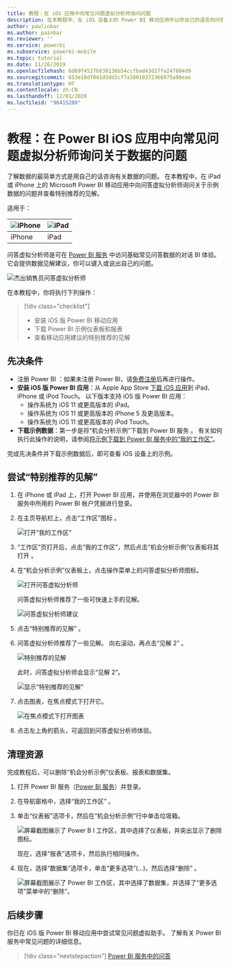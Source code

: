 ```yaml
---
title: 教程：在 iOS 应用中向常见问题虚拟分析师询问问题
description: 在本教程中，在 iOS 设备上的 Power BI 移动应用中以你自己的语言向问答虚拟分析师询问关于示例数据的问题。
author: paulinbar
ms.author: painbar
ms.reviewer: ''
ms.service: powerbi
ms.subservice: powerbi-mobile
ms.topic: tutorial
ms.date: 11/26/2019
ms.openlocfilehash: 6d69f4527b838136b54ccfbad43d27fa247804d9
ms.sourcegitcommit: 653e18d7041d3dd1cf7a38010372366975a98eae
ms.translationtype: HT
ms.contentlocale: zh-CN
ms.lasthandoff: 12/01/2020
ms.locfileid: "96415280"
---
```

# <a name="tutorial-ask-questions-about-your-data-with-the-qa-virtual-analyst-in-the-power-bi-ios-apps"></a>教程：在 Power BI iOS 应用中向常见问题虚拟分析师询问关于数据的问题

了解数据的最简单方式是用自己的话咨询有关数据的问题。 在本教程中，在 iPad 或 iPhone 上的 Microsoft Power BI 移动应用中向问答虚拟分析师询问关于示例数据的问题并查看特别推荐的见解。 

适用于：

| ![iPhone](./media/tutorial-mobile-apps-ios-qna/iphone-logo-50-px.png) | ![iPad](./media/tutorial-mobile-apps-ios-qna/ipad-logo-50-px.png) |
|:--- |:--- |
| iPhone |iPad |

问答虚拟分析师是可在 [Power BI 服务](https://powerbi.com) 中访问基础常见问答数据的对话 BI 体验。 它会提供数据见解建议，你可以键入或说出自己的问题。

![杰出销售员问答虚拟分析师](./media/tutorial-mobile-apps-ios-qna/power-bi-ios-q-n-a-top-sale-intro.png)

在本教程中，你将执行下列操作：

> [!div class="checklist"]
> * 安装 iOS 版 Power BI 移动应用
> * 下载 Power BI 示例仪表板和报表
> * 查看移动应用建议的特别推荐的见解

## <a name="prerequisites"></a>先决条件

* 注册 Power BI  ：如果未注册 Power BI，请[免费注册](https://app.powerbi.com/signupredirect?pbi_source=web)后再进行操作。
* **安装 iOS 版 Power BI 应用**：从 Apple App Store [下载 iOS 应用](https://apps.apple.com/app/microsoft-power-bi/id929738808)到 iPad、iPhone 或 iPod Touch。 以下版本支持 iOS 版 Power BI 应用：
  * 操作系统为 iOS 11 或更高版本的 iPad。
  * 操作系统为 iOS 11 或更高版本的 iPhone 5 及更高版本。 
  * 操作系统为 iOS 11 或更高版本的 iPod Touch。
* **下载示例数据**：第一步是将“机会分析示例”下载到 Power BI 服务  。 有关如何执行此操作的说明，请参阅[将示例下载到 Power BI 服务中的“我的工作区”](./mobile-apps-download-samples.md)。


完成先决条件并下载示例数据后，即可查看 iOS 设备上的示例。

## <a name="try-featured-insights"></a>尝试“特别推荐的见解”
1. 在 iPhone 或 iPad 上，打开 Power BI 应用，并使用在浏览器中的 Power BI 服务中所用的 Power BI 帐户凭据进行登录。

2. 在主页导航栏上，点击“工作区”图标  。

    ![打开“我的工作区”](./media/tutorial-mobile-apps-ios-qna/power-bi-qna-open-myworkspace.png)

3. “工作区”页打开后，点击“我的工作区”，然后点击“机会分析示例”仪表板将其打开   。


3. 在“机会分析示例”仪表板上，点击操作菜单上的问答虚拟分析师图标。

    ![打开问答虚拟分析师](./media/tutorial-mobile-apps-ios-qna/power-bi-qna-open-qna.png)

    问答虚拟分析师推荐了一些可快速上手的见解。

    ![问答虚拟分析师建议](./media/tutorial-mobile-apps-ios-qna/power-bi-qna-suggestions.png)

3. 点击“特别推荐的见解”  。

4. 问答虚拟分析师推荐了一些见解。 向右滚动，再点击“见解 2”  。

    ![特别推荐的见解](./media/tutorial-mobile-apps-ios-qna/power-bi-ios-qna-suggest-insight-2.png)

   此时，问答虚拟分析师会显示“见解 2”。

    ![显示“特别推荐的见解”](./media/tutorial-mobile-apps-ios-qna/power-bi-ios-qna-show-insight-2.png)

5. 点击图表，在焦点模式下打开它。

    ![在焦点模式下打开图表](./media/tutorial-mobile-apps-ios-qna/power-bi-ios-qna-open-insight-2.png)

6. 点击左上角的箭头，可返回到问答虚拟分析师体验。

## <a name="clean-up-resources"></a>清理资源

完成教程后，可以删除“机会分析示例”仪表板、报表和数据集。

1. 打开 Power BI 服务（[Power BI 服务](https://app.powerbi.com)）并登录。

2. 在导航窗格中，选择“我的工作区”  。

3. 单击“仪表板”选项卡，然后在“机会分析示例”行中单击垃圾箱。

    ![屏幕截图展示了 Power B I 工作区，其中选择了仪表板，并突出显示了删除图标。](./media/tutorial-mobile-apps-ios-qna/power-bi-tutorial-mobile-apps-ios-qna-delete-opportunity-analysis-sample.png)

    现在，选择“报表”选项卡，然后执行相同操作。

4. 现在，选择“数据集”选项卡，单击“更多选项”(...)，然后选择“删除”   。

    ![屏幕截图展示了 Power BI 工作区，其中选择了数据集，并选择了“更多选项”菜单中的“删除”。](./media/tutorial-mobile-apps-ios-qna/power-bi-tutorial-mobile-apps-ios-qna-delete-opportunity-analysis-sample-datasets.png)

## <a name="next-steps"></a>后续步骤

你已在 iOS 版 Power BI 移动应用中尝试常见问题虚拟助手。 了解有关 Power BI 服务中常见问题的详细信息。
> [!div class="nextstepaction"]
> [Power BI 服务中的问答](../end-user-q-and-a.md)